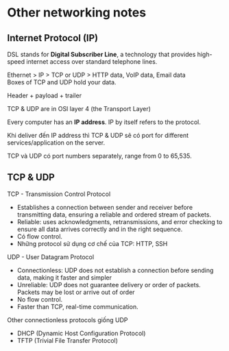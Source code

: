 # Other networking notes

## Internet Protocol (IP)

DSL stands for **Digital Subscriber Line**, a technology that provides high-speed internet access over standard telephone lines.

Ethernet > IP > TCP or UDP > HTTP data, VoIP data, Email data  
Boxes of TCP and UDP hold your data.

Header + payload + trailer

TCP & UDP are in OSI layer 4 (the Transport Layer)

Every computer has an **IP address**. IP by itself refers to the protocol.

Khi deliver đến IP address thì TCP & UDP sẽ có port for different services/application on the server.

TCP và UDP có port numbers separately, range from 0 to 65,535.

## TCP & UDP

TCP - Transmission Control Protocol

- Establishes a connection between sender and receiver before transmitting data, ensuring a reliable and ordered stream of packets.
- Reliable: uses acknowledgments, retransmissions, and error checking to ensure all data arrives correctly and in the right sequence.
- Có flow control.
- Những protocol sử dụng cơ chế của TCP: HTTP, SSH

UDP - User Datagram Protocol

- Connectionless: UDP does not establish a connection before sending data, making it faster and simpler
- Unreliable: UDP does not guarantee delivery or order of packets. Packets may be lost or arrive out of order
- No flow control.
- Faster than TCP, real-time communication.

Other connectionless protocols giống UDP

- DHCP (Dynamic Host Configuration Protocol)
- TFTP (Trivial File Transfer Protocol)
